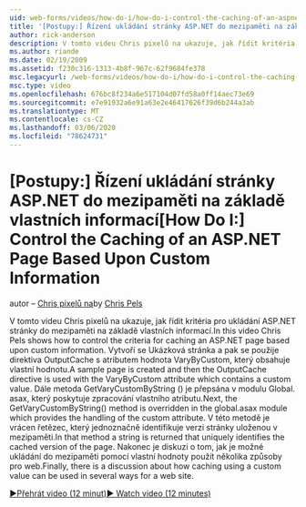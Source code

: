 ```yaml
---
uid: web-forms/videos/how-do-i/how-do-i-control-the-caching-of-an-aspnet-page-based-upon-custom-information
title: '[Postupy:] Řízení ukládání stránky ASP.NET do mezipaměti na základě vlastních informací | Microsoft Docs'
author: rick-anderson
description: V tomto videu Chris pixelů na ukazuje, jak řídit kritéria pro ukládání ASP.NET stránky do mezipaměti na základě vlastních informací. Vytvoří se Ukázková stránka a pak O...
ms.author: riande
ms.date: 02/19/2009
ms.assetid: f230c316-1313-4b8f-967c-62f9684fe378
msc.legacyurl: /web-forms/videos/how-do-i/how-do-i-control-the-caching-of-an-aspnet-page-based-upon-custom-information
msc.type: video
ms.openlocfilehash: 676bc8f234a6e517104d07fd58a0ff14aec73e69
ms.sourcegitcommit: e7e91932a6e91a63e2e46417626f39d6b244a3ab
ms.translationtype: MT
ms.contentlocale: cs-CZ
ms.lasthandoff: 03/06/2020
ms.locfileid: "78624731"
---
```

# <a name="how-do-i-control-the-caching-of-an-aspnet-page-based-upon-custom-information"></a><span data-ttu-id="f6727-104">[Postupy:] Řízení ukládání stránky ASP.NET do mezipaměti na základě vlastních informací</span><span class="sxs-lookup"><span data-stu-id="f6727-104">[How Do I:] Control the Caching of an ASP.NET Page Based Upon Custom Information</span></span>

<span data-ttu-id="f6727-105">autor – [Chris pixelů na](https://twitter.com/chrispels)</span><span class="sxs-lookup"><span data-stu-id="f6727-105">by [Chris Pels](https://twitter.com/chrispels)</span></span>

<span data-ttu-id="f6727-106">V tomto videu Chris pixelů na ukazuje, jak řídit kritéria pro ukládání ASP.NET stránky do mezipaměti na základě vlastních informací.</span><span class="sxs-lookup"><span data-stu-id="f6727-106">In this video Chris Pels shows how to control the criteria for caching an ASP.NET page based upon custom information.</span></span> <span data-ttu-id="f6727-107">Vytvoří se Ukázková stránka a pak se použije direktiva OutputCache s atributem hodnota VaryByCustom, který obsahuje vlastní hodnotu.</span><span class="sxs-lookup"><span data-stu-id="f6727-107">A sample page is created and then the OutputCache directive is used with the VaryByCustom attribute which contains a custom value.</span></span> <span data-ttu-id="f6727-108">Dále metoda GetVaryCustomByString () je přepsána v modulu Global. asax, který poskytuje zpracování vlastního atributu.</span><span class="sxs-lookup"><span data-stu-id="f6727-108">Next, the GetVaryCustomByString() method is overridden in the global.asax module which provides the handling of the custom attribute.</span></span> <span data-ttu-id="f6727-109">V této metodě je vrácen řetězec, který jednoznačně identifikuje verzi stránky uloženou v mezipaměti.</span><span class="sxs-lookup"><span data-stu-id="f6727-109">In that method a string is returned that uniquely identifies the cached version of the page.</span></span> <span data-ttu-id="f6727-110">Nakonec je diskuzi o tom, jak je možné ukládání do mezipaměti pomocí vlastní hodnoty použít několika způsoby pro web.</span><span class="sxs-lookup"><span data-stu-id="f6727-110">Finally, there is a discussion about how caching using a custom value can be used in several ways for a web site.</span></span>

[<span data-ttu-id="f6727-111">&#9654;Přehrát video (12 minut)</span><span class="sxs-lookup"><span data-stu-id="f6727-111">&#9654; Watch video (12 minutes)</span></span>](https://channel9.msdn.com/Blogs/ASP-NET-Site-Videos/how-do-i-control-the-caching-of-an-aspnet-page-based-upon-custom-information)
